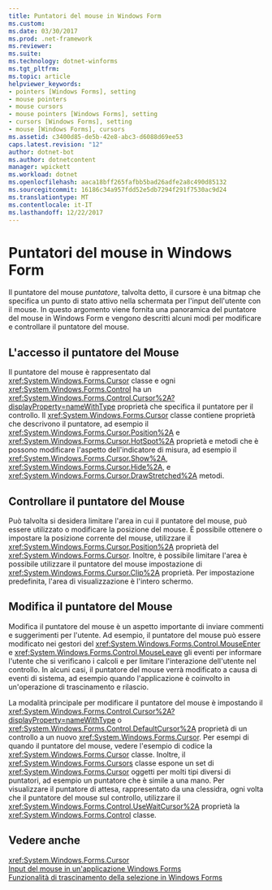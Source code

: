 ```yaml
---
title: Puntatori del mouse in Windows Form
ms.custom: 
ms.date: 03/30/2017
ms.prod: .net-framework
ms.reviewer: 
ms.suite: 
ms.technology: dotnet-winforms
ms.tgt_pltfrm: 
ms.topic: article
helpviewer_keywords:
- pointers [Windows Forms], setting
- mouse pointers
- mouse cursors
- mouse pointers [Windows Forms], setting
- cursors [Windows Forms], setting
- mouse [Windows Forms], cursors
ms.assetid: c3400d85-de5b-42e8-abc3-d6088d69ee53
caps.latest.revision: "12"
author: dotnet-bot
ms.author: dotnetcontent
manager: wpickett
ms.workload: dotnet
ms.openlocfilehash: aaca18bff265fafbb5bad26adfe2a8c490d85132
ms.sourcegitcommit: 16186c34a957fdd52e5db7294f291f7530ac9d24
ms.translationtype: MT
ms.contentlocale: it-IT
ms.lasthandoff: 12/22/2017
---
```

# <a name="mouse-pointers-in-windows-forms"></a>Puntatori del mouse in Windows Form
Il puntatore del mouse *puntatore*, talvolta detto, il cursore è una bitmap che specifica un punto di stato attivo nella schermata per l'input dell'utente con il mouse. In questo argomento viene fornita una panoramica del puntatore del mouse in Windows Form e vengono descritti alcuni modi per modificare e controllare il puntatore del mouse.  
  
## <a name="accessing-the-mouse-pointer"></a>L'accesso il puntatore del Mouse  
 Il puntatore del mouse è rappresentato dal <xref:System.Windows.Forms.Cursor> classe e ogni <xref:System.Windows.Forms.Control> ha un <xref:System.Windows.Forms.Control.Cursor%2A?displayProperty=nameWithType> proprietà che specifica il puntatore per il controllo. Il <xref:System.Windows.Forms.Cursor> classe contiene proprietà che descrivono il puntatore, ad esempio il <xref:System.Windows.Forms.Cursor.Position%2A> e <xref:System.Windows.Forms.Cursor.HotSpot%2A> proprietà e metodi che è possono modificare l'aspetto dell'indicatore di misura, ad esempio il <xref:System.Windows.Forms.Cursor.Show%2A>, <xref:System.Windows.Forms.Cursor.Hide%2A>, e <xref:System.Windows.Forms.Cursor.DrawStretched%2A> metodi.  
  
## <a name="controlling-the-mouse-pointer"></a>Controllare il puntatore del Mouse  
 Può talvolta si desidera limitare l'area in cui il puntatore del mouse, può essere utilizzato o modificare la posizione del mouse. È possibile ottenere o impostare la posizione corrente del mouse, utilizzare il <xref:System.Windows.Forms.Cursor.Position%2A> proprietà del <xref:System.Windows.Forms.Cursor>. Inoltre, è possibile limitare l'area è possibile utilizzare il puntatore del mouse impostazione di <xref:System.Windows.Forms.Cursor.Clip%2A> proprietà. Per impostazione predefinita, l'area di visualizzazione è l'intero schermo.  
  
## <a name="changing-the-mouse-pointer"></a>Modifica il puntatore del Mouse  
 Modifica il puntatore del mouse è un aspetto importante di inviare commenti e suggerimenti per l'utente. Ad esempio, il puntatore del mouse può essere modificato nei gestori del <xref:System.Windows.Forms.Control.MouseEnter> e <xref:System.Windows.Forms.Control.MouseLeave> gli eventi per informare l'utente che si verificano i calcoli e per limitare l'interazione dell'utente nel controllo. In alcuni casi, il puntatore del mouse verrà modificato a causa di eventi di sistema, ad esempio quando l'applicazione è coinvolto in un'operazione di trascinamento e rilascio.  
  
 La modalità principale per modificare il puntatore del mouse è impostando il <xref:System.Windows.Forms.Control.Cursor%2A?displayProperty=nameWithType> o <xref:System.Windows.Forms.Control.DefaultCursor%2A> proprietà di un controllo a un nuovo <xref:System.Windows.Forms.Cursor>. Per esempi di quando il puntatore del mouse, vedere l'esempio di codice la <xref:System.Windows.Forms.Cursor> classe. Inoltre, il <xref:System.Windows.Forms.Cursors> classe espone un set di <xref:System.Windows.Forms.Cursor> oggetti per molti tipi diversi di puntatori, ad esempio un puntatore che è simile a una mano. Per visualizzare il puntatore di attesa, rappresentato da una clessidra, ogni volta che il puntatore del mouse sul controllo, utilizzare il <xref:System.Windows.Forms.Control.UseWaitCursor%2A> proprietà la <xref:System.Windows.Forms.Control> classe.  
  
## <a name="see-also"></a>Vedere anche  
 <xref:System.Windows.Forms.Cursor>  
 [Input del mouse in un'applicazione Windows Forms](../../../docs/framework/winforms/mouse-input-in-a-windows-forms-application.md)  
 [Funzionalità di trascinamento della selezione in Windows Forms](../../../docs/framework/winforms/drag-and-drop-functionality-in-windows-forms.md)
